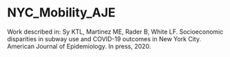 # NYC_Mobility_AJE
Work described in:  Sy KTL, Martinez ME, Rader B, White LF.  Socioeconomic disparities in subway use and COVID-19 outcomes in New York City. American Journal of Epidemiology. In press, 2020.

